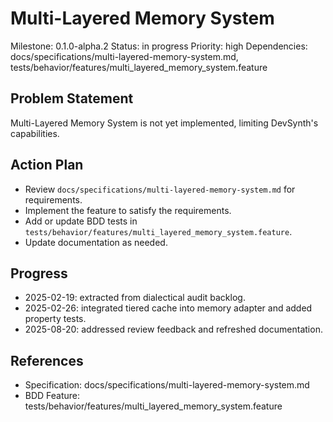 # Multi-Layered Memory System
Milestone: 0.1.0-alpha.2
Status: in progress
Priority: high
Dependencies: docs/specifications/multi-layered-memory-system.md, tests/behavior/features/multi_layered_memory_system.feature

## Problem Statement
Multi-Layered Memory System is not yet implemented, limiting DevSynth's capabilities.


## Action Plan
- Review `docs/specifications/multi-layered-memory-system.md` for requirements.
- Implement the feature to satisfy the requirements.
- Add or update BDD tests in `tests/behavior/features/multi_layered_memory_system.feature`.
- Update documentation as needed.

## Progress
- 2025-02-19: extracted from dialectical audit backlog.
- 2025-02-26: integrated tiered cache into memory adapter and added property tests.
- 2025-08-20: addressed review feedback and refreshed documentation.

## References
- Specification: docs/specifications/multi-layered-memory-system.md
- BDD Feature: tests/behavior/features/multi_layered_memory_system.feature
